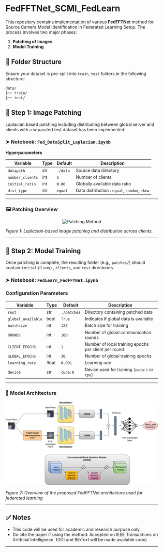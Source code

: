 # FedFFTNet_SCMI_FedLearn

This repository contains implementation of various **FedFFTNet** method for Source Camera Model Identification in Federated Learning Setup. The process involves two major phases:

1. **Patching of Images**
2. **Model Training**

## 📁 Folder Structure

Ensure your dataset is pre-split into `train`, `test` folders in the following structure:

```
data/
├── train/
├── test/
```

## 🧩 Step 1: Image Patching

Laplacian based patching including distributing between global server and clients with a separated test dataset has been implemented.

### ➤ Notebook: `Fed_DataSplit_Laplacian.ipynb`

**Hyperparameters**

| Variable      | Type | Default      | Description                                      |
|---------------|------|--------------|--------------------------------------------------|
| `datapath `       | str  | `./data`     | Source data directory                            |
| `number_clients`      | int  | `5`  | Number of clients                    |
| `initial_ratio`    | int  | `0.06`        | Globally available data ratio |
| `dist_type` | str | `equal` | Data distribution : `equal`, `random`, `skew` |

---

### 🖼️ Patching Overview

<p align="center">
  <img src="images/patching_method.png" alt="Patching Method" width="600"/>
</p>

*Figure 1: Laplacian-based image patching and distribution across clients.*

---

## 🧠 Step 2: Model Training

Once patching is complete, the resulting folder (e.g., `patches/`) should contain `initial` (if any) , `clients`, and `test` directories.

### ➤ Notebook: `FedLearn_FedFFTNet.ipynb`

### Configuration Parameters

| Variable           | Type   | Default       | Description                                             |
|--------------------|--------|---------------|---------------------------------------------------------|
| `root`             | str    | `./patches`   | Directory containing patched data                      |
| `global_available` | bool   | `True`        | Indicates if global data is available                  |
| `batchsize`        | int    | `128`         | Batch size for training                                |
| `ROUNDS`           | int    | `100`         | Number of global communication rounds                  |
| `CLIENT_EPOCHS`    | int    | `1`           | Number of local training epochs per client per round   |
| `GLOBAL_EPOCHS`    | int    | `30`          | Number of global training epochs                       |
| `learning_rate`    | float  | `0.001`       | Learning rate                                          |
| `device`           | str    | `cuda:0`      | Device used for training (`cuda:i` or `cpu`) 


---

### 🧩 Model Architecture

<p align="center">
  <img src="images/fedfft_model_architecture.png" alt="FedFFTNet Model Architecture" width="650"/>
</p>

*Figure 2: Overview of the proposed FedFFTNet architecture used for federated learning.*

---

## ✅ Notes

- This code will be used for academic and research purpose only.
- Do cite the paper if using the method: Accepted on IEEE Transactions on Artificial Intelligence. (DOI and BibText will be made available soon)

---

